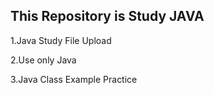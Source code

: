 This Repository is Study JAVA
-----------------------------
1.Java Study File Upload

2.Use only Java

3.Java Class Example Practice
